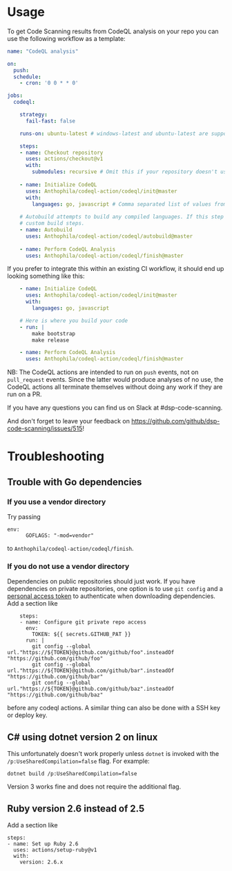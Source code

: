  # Usage

To get Code Scanning results from CodeQL analysis on your repo you can use the following workflow as a template:

```yaml
name: "CodeQL analysis"

on: 
  push:
  schedule:
    - cron: '0 0 * * 0'

jobs:
  codeql:

    strategy:
      fail-fast: false

    runs-on: ubuntu-latest # windows-latest and ubuntu-latest are supported. macos-latest is not supported at this time. 

    steps:
    - name: Checkout repository
      uses: actions/checkout@v1
      with:
        submodules: recursive # Omit this if your repository doesn't use submodules
        
    - name: Initialize CodeQL 
      uses: Anthophila/codeql-action/codeql/init@master
      with:
        languages: go, javascript # Comma separated list of values from {go, python, javascript, java, cpp, csharp} 
    
    # Autobuild attempts to build any compiled languages. If this step fails, then you should remove it and add your 
    # custom build steps. 
    - name: Autobuild
      uses: Anthophila/codeql-action/codeql/autobuild@master
      
    - name: Perform CodeQL Analysis
      uses: Anthophila/codeql-action/codeql/finish@master
```

If you prefer to integrate this within an existing CI workflow, it should end up looking something like this:

```yaml
    - name: Initialize CodeQL
      uses: Anthophila/codeql-action/codeql/init@master
      with:
        languages: go, javascript

    # Here is where you build your code
    - run: |  
        make bootstrap
        make release

    - name: Perform CodeQL Analysis
      uses: Anthophila/codeql-action/codeql/finish@master
```

NB: The CodeQL actions are intended to run on `push` events, not on `pull_request` events. Since the latter would produce analyses of no use, the CodeQL actions all terminate themselves without doing any work if they are run on a PR.

If you have any questions you can find us on Slack at #dsp-code-scanning.

And don't forget to leave your feedback on https://github.com/github/dsp-code-scanning/issues/515!

# Troubleshooting

## Trouble with Go dependencies

### If you use a vendor directory

Try passing
```
env:
      GOFLAGS: "-mod=vendor"
```
to `Anthophila/codeql-action/codeql/finish`.

### If you do not use a vendor directory

Dependencies on public repositories should just work. If you have dependencies on private repositories, one option is to use `git config` and a [personal access token](https://help.github.com/en/github/authenticating-to-github/creating-a-personal-access-token-for-the-command-line) to authenticate when downloading dependencies. Add a section like
```
    steps:
    - name: Configure git private repo access
      env:
        TOKEN: ${{ secrets.GITHUB_PAT }}
      run: |
        git config --global url."https://${TOKEN}@github.com/github/foo".insteadOf "https://github.com/github/foo"
        git config --global url."https://${TOKEN}@github.com/github/bar".insteadOf "https://github.com/github/bar"
        git config --global url."https://${TOKEN}@github.com/github/baz".insteadOf "https://github.com/github/baz"
```
before any codeql actions. A similar thing can also be done with a SSH key or deploy key.

## C# using dotnet version 2 on linux

This unfortunately doesn't work properly unless `dotnet` is invoked with the `/p:UseSharedCompilation=false` flag. For example:
```
dotnet build /p:UseSharedCompilation=false
```
Version 3 works fine and does not require the additional flag.

## Ruby version 2.6 instead of 2.5

Add a section like
```
steps:
- name: Set up Ruby 2.6
  uses: actions/setup-ruby@v1
  with:
    version: 2.6.x
```
